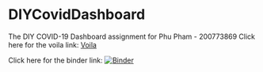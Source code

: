 # DIYCovidDashboard
The DIY COVID-19 Dashboard assignment for Phu Pham - 200773869
Click here for the voila link:
[Voila](https://mybinder.org/v2/gh/phupham83/DIYCovidDashboard/main?urlpath=voila%2Frender%2FCovidDashboard.ipynb)

Click here for the binder link:
[![Binder](https://mybinder.org/badge_logo.svg)](https://mybinder.org/v2/gh/phupham83/DIYCovidDashboard/main)
